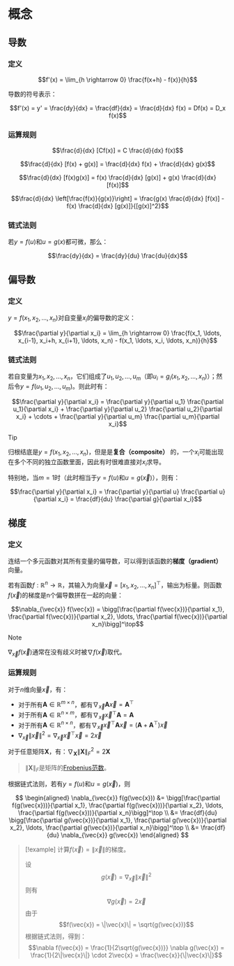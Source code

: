 
# 概念

## 导数

### 定义

$$f'(x) = \lim_{h \rightarrow 0} \frac{f(x+h) - f(x)}{h}$$

导数的符号表示：

$$f'(x) = y' = \frac{dy}{dx} = \frac{df}{dx} = \frac{d}{dx} f(x) = Df(x) = D_x f(x)$$

### 运算规则

$$\frac{d}{dx} [Cf(x)] = C \frac{d}{dx} f(x)$$

$$\frac{d}{dx} [f(x) + g(x)] = \frac{d}{dx} f(x) + \frac{d}{dx} g(x)$$

$$\frac{d}{dx} [f(x)g(x)] = f(x) \frac{d}{dx} [g(x)] + g(x) \frac{d}{dx} [f(x)]$$

$$\frac{d}{dx} \left[\frac{f(x)}{g(x)}\right] = \frac{g(x) \frac{d}{dx} [f(x)] - f(x) \frac{d}{dx} [g(x)]}{[g(x)]^2}$$

### 链式法则

若$y=f(u)$和$u=g(x)$都可微，那么：

$$\frac{dy}{dx} = \frac{dy}{du} \frac{du}{dx}$$

## 偏导数

### 定义

$y = f(x_1, x_2, \ldots, x_n)$对自变量$x_i$的偏导数的定义：

$$\frac{\partial y}{\partial x_i} = \lim_{h \rightarrow 0} \frac{f(x_1, \ldots, x_{i-1}, x_i+h, x_{i+1}, \ldots, x_n) - f(x_1, \ldots, x_i, \ldots, x_n)}{h}$$

### 链式法则

若自变量为$x_1, x_2, \ldots, x_n$，它们组成了$u_1, u_2, \ldots, u_m$（即$u_i = g_i(x_1, x_2, \ldots, x_n)$）；然后令$y = f(u_1, u_2, \ldots, u_m)$。则此时有：

$$\frac{\partial y}{\partial x_i} = \frac{\partial y}{\partial u_1} \frac{\partial u_1}{\partial x_i} + \frac{\partial y}{\partial u_2} \frac{\partial u_2}{\partial x_i} + \cdots + \frac{\partial y}{\partial u_m} \frac{\partial u_m}{\partial x_i}$$

> [!tip]
> 归根结底是$y = f(x_1, x_2, \ldots, x_n)$，但是是**复合（composite）** 的，一个$x_i$可能出现在多个不同的独立函数里面，因此有时很难直接对$x_i$求导。

特别地，当$m=1$时（此时相当于$y=f(u)$和$u=g(\vec{x})$），则有：

$$\frac{\partial y}{\partial x_i} = \frac{\partial y}{\partial u} \frac{\partial u}{\partial x_i} = \frac{df}{du} \frac{\partial g}{\partial x_i}$$


## 梯度

### 定义

连结一个多元函数对其所有变量的偏导数，可以得到该函数的**梯度（gradient）** 向量。

若有函数$f:\mathbb{R}^n\rightarrow\mathbb{R}$，其输入为向量$\vec{x}=[x_1,x_2,\ldots,x_n]^\top$，输出为标量。则函数$f(\vec{x})$的梯度是n个偏导数拼在一起的向量：


$$\nabla_{\vec{x}} f(\vec{x}) = \bigg[\frac{\partial f(\vec{x})}{\partial x_1}, \frac{\partial f(\vec{x})}{\partial x_2}, \ldots, \frac{\partial f(\vec{x})}{\partial x_n}\bigg]^\top$$

> [!note]
> $\nabla_{\vec{x}} f(\vec{x})$通常在没有歧义时被$\nabla f(\vec{x})$取代。

### 运算规则

对于$n$维向量$\vec{x}$，有：
- 对于所有$\mathbf{A} \in \mathbb{R}^{m \times n}$，都有$\nabla_{\vec{x}} \mathbf{A} \vec{x} = \mathbf{A}^\top$
- 对于所有$\mathbf{A} \in \mathbb{R}^{n \times m}$，都有$\nabla_{\vec{x}} \vec{x}^\top \mathbf{A} = \mathbf{A}$
- 对于所有$\mathbf{A} \in \mathbb{R}^{n \times n}$，都有$\nabla_{\vec{x}} \vec{x}^\top \mathbf{A} \vec{x} = (\mathbf{A} + \mathbf{A}^\top)\vec{x}$
- $\nabla_{\vec{x}} \|\vec{x} \|^2 = \nabla_{\vec{x}} \vec{x}^\top \vec{x} = 2\vec{x}$

对于任意矩阵$\mathbf{X}$，有：$\nabla_{\mathbf{X}} \|\mathbf{X} \|_F^2 = 2\mathbf{X}$

> $\|\mathbf{X} \|_F$是矩阵的[Frobenius范数](线性代数/线性代数.md#范数)。

根据链式法则，若有$y=f(u)$和$u=g(\vec{x})$，则

$$
\begin{aligned}
\nabla_{\vec{x}} f(g(\vec{x})) 
&= \bigg[\frac{\partial f(g(\vec{x}))}{\partial x_1}, \frac{\partial f(g(\vec{x}))}{\partial x_2}, \ldots, \frac{\partial f(g(\vec{x}))}{\partial x_n}\bigg]^\top \\
&= \frac{df}{du} \bigg[\frac{\partial g(\vec{x})}{\partial x_1}, \frac{\partial g(\vec{x})}{\partial x_2}, \ldots, \frac{\partial g(\vec{x})}{\partial x_n}\bigg]^\top \\
&= \frac{df}{du} \nabla_{\vec{x}} g(\vec{x})
\end{aligned}
$$

> [!example]
> 计算$f(\vec{x}) = \|\vec{x}\|$的梯度。
> 
> 设
> $$g(\vec{x}) = \nabla_{\vec{x}} \|\vec{x} \|^2$$
> 则有
> $$\nabla g(\vec{x}) = 2 \vec{x}$$
> 由于
> $$f(\vec{x}) = \|\vec{x}\| = \sqrt{g(\vec{x})}$$
> 根据链式法则，得到：
> $$\nabla f(\vec{x}) = \frac{1}{2\sqrt{g(\vec{x})}} \nabla g(\vec{x}) = \frac{1}{2\|\vec{x}\|} \cdot 2\vec{x} = \frac{\vec{x}}{\|\vec{x}\|}$$























